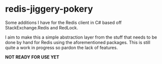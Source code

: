 # redis-jiggery-pokery

Some additions I have for the Redis client in C# based off StackExchange.Redis and RedLock.

I aim to make this a simple abstraction layer from the stuff that needs to be done by hand for Redis using the aforementioned packages. This is still quite a work in progress so pardon the lack of features.

**NOT READY FOR USE YET**
